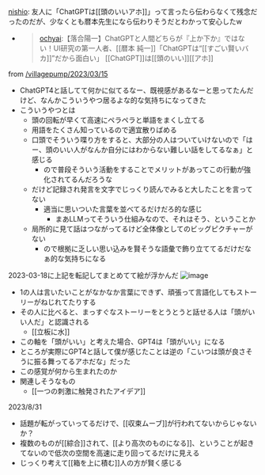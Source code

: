 
[nishio](https://twitter.com/nishio/status/1636412574672781315): 友人に「ChatGPTは[[頭のいいアホ]]」って言ったら伝わらなくて残念だったのだが、少なくとも暦本先生になら伝わりそうだとわかって安心したw
- > [ochyai](https://twitter.com/ochyai/status/1636324913102598144):【落合陽一】ChatGPTと人間どちらが『上か下か』ではない！UI研究の第一人者、[[暦本 純一]]「ChatGPTは“[[すごい賢いバカ]]”だから面白い」
[[ChatGPT]]は[[頭のいい]][[アホ]]

from [/villagepump/2023/03/15](https://scrapbox.io/villagepump/2023/03/15)
- ChatGPT4と話してて何かに似てるなー、既視感があるなーと思ってたんだけど、なんかこういうやつ居るよな的な気持ちになってきた
- こういうやつとは
    - 頭の回転が早くて高速にペラペラと単語をまくし立てる
    - 用語をたくさん知っているので適宜散りばめる
    - 口頭でそういう喋り方をすると、大部分の人はついていけないので「はー、頭のいい人がなんか自分にはわからない難しい話をしてるなぁ」と感じる
        - ので普段そういう活動をすることでメリットがあってこの行動が強化されてるんだろうな
    - だけど記録され発言を文字でじっくり読んでみると大したことを言ってない
        - 適当に思いついた言葉を並べてるだけだろ的な感じ
            - まあLLMってそういう仕組みなので、それはそう、ということか
    - 局所的に見て話はつながってるけど全体像としてのビッグピクチャーがない
        - ので根拠に乏しい思い込みを賢そうな語彙で飾り立ててるだけだなぁ的な気持ちになる

2023-03-18に上記を転記してまとめてて絵が浮かんだ
![image](https://gyazo.com/c17249af46992afda3ba8df76a5e5b4d/thumb/1000)
- 1の人は言いたいことがなかなか言葉にできず、頑張って言語化してもストーリーがねじれてたりする
- その人に比べると、まっすぐなストーリーをとうとうと話せる人は「頭がいい人だ」と認識される
    - [[立板に水]]
- この軸を「頭がいい」と考えた場合、GPT4は「頭がいい」になる
- ところが実際にGPT4と話して僕が感じたことは逆の「こいつは頭が良さそうに振る舞ってるアホだな」だった
- この感覚が何から生まれたのか
- 関連しそうなもの
    - [[一つの刺激に触発されたアイデア]]

2023/8/31
- 話題が転がっていってるだけで、[[収束ムーブ]]が行われてないからじゃないか？
- 複数のものが[[綜合]]されて、[[より高次のものになる]]、ということが起きてないので低次の空間を高速に走り回ってるだけに見える
- じっくり考えて[[箱を上に積む]]人の方が賢く感じる
